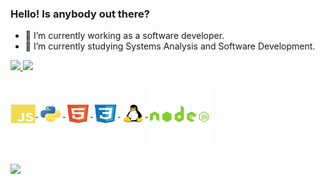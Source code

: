 ### Hello! Is anybody out there?

- 🔭 I’m currently working as a software developer.
- 🌱 I’m currently studying Systems Analysis and Software Development.

<div>
  <a href="https://github.com/rafaelscariot">
  <img height="180em" src="https://github-readme-stats.vercel.app/api?username=rafaelscariot&show_icons=true&theme=dark&include_all_commits=true&count_private=true"/>
  <img height="180em" src="https://github-readme-stats.vercel.app/api/top-langs/?username=rafaelscariot&layout=compact&langs_count=7&theme=dark"/>
</div>
  
<div style="display: inline_block"><br>
  <img align="center" alt="ja-icon" height="30" width="40" src="https://raw.githubusercontent.com/devicons/devicon/master/icons/javascript/javascript-plain.svg">
  <img align="center" alt="python-icon" height="30" width="40" src="https://raw.githubusercontent.com/devicons/devicon/master/icons/python/python-original.svg">
  <img align="center" alt="html-icon" height="30" width="40" src="https://raw.githubusercontent.com/devicons/devicon/master/icons/html5/html5-original.svg">
  <img align="center" alt="css-icon" height="30" width="40" src="https://raw.githubusercontent.com/devicons/devicon/master/icons/css3/css3-original.svg">
  <img align="center" alt="linux-icon" height="30" width="40" src="https://github.com/devicons/devicon/blob/master/icons/linux/linux-original.svg">
  <img align="center" alt="nodejs-icon" height="100" width="100" src="https://github.com/devicons/devicon/blob/master/icons/nodejs/nodejs-plain-wordmark.svg">
</div>

  ##
  
<div> 
  <a href="https://www.linkedin.com/in/rafael-scariot-aab058192/" target="_blank"><img src="https://img.shields.io/badge/-LinkedIn-%230077B5?style=for-the-badge&logo=linkedin&logoColor=white" target="_blank"></a> 
</div>
